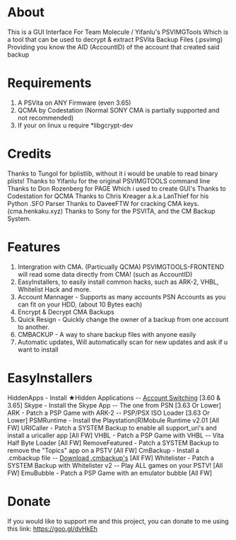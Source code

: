 # About
This is a GUI Interface For Team Molecule / Yifanlu's PSVIMGTools 
Which is a tool that can be used to decrypt & extract PSVita Backup Files (.psvimg) Providing you know the AID (AccountID)
of the account that created said backup

# Requirements
1. A PSVita on ANY Firmware (even 3.65)
2. QCMA by Codestation (Normal SONY CMA is partially supported and not recommended)
3. If your on linux u require *libgcrypt-dev


# Credits
Thanks to Tungol for bplistlib, without it i would be unable to read binary plists!
Thanks to Yifanlu for the original PSVIMGTOOLS command line
Thanks to Don Rozenberg for PAGE Which i used to create GUI's
Thanks to Codestation for QCMA
Thanks to Chris Kreager a.k.a LanThief for his Python .SFO Parser
Thanks to DaveeFTW for cracking CMA keys. (cma.henkaku.xyz)
Thanks to Sony for the PSVITA, and the CM Backup System.


# Features
1. Intergration with CMA. (Particually QCMA) PSVIMGTOOLS-FRONTEND will read some data directly from CMA! (such as AccountID)
2. EasyInstallers, to easily install common hacks, such as ARK-2, VHBL, Whitelist Hack and more.
3. Account Mannager - Supports as many accounts PSN Accounts as you can fit on your HDD, (about 10 Bytes each)
4. Encrypt & Decrypt CMA Backups
5. Quick Resign - Quickly change the owner of a backup from one account to another.
6. CMBACKUP - A way to share backup files with anyone easily
7. Automatic updates, Will automatically scan for new updates and ask if u want to install

# EasyInstallers
HiddenApps - Install ★Hidden Applications -- [Account Switching](https://pastebin.com/raw/CiTUyjr4) [3.60 & 3.65]
Skype - Install the Skype App -- The one from PSN [3.63 Or Lower]
ARK - Patch a PSP Game with ARK-2 -- PSP/PSX ISO Loader [3.63 Or Lower]
PSMRuntime - Install the Playstation(R)Mobule Runtime v2.01 [All FW]
URICaller - Patch a SYSTEM Backup to enable all support_uri's and install a uricaller app [All FW]
VHBL - Patch a PSP Game with VHBL -- Vita Half Byte Loader [All FW]
RemoveFeatured - Patch a SYSTEM Backup to remove the "Topics" app on a PSTV [All FW]
CmBackup - Install a .cmbackup file -- [Download .cmbackup's](https://drive.google.com/open?id=0B8wXQbm9DD-6UndjcWFWNV9JTlk) [All FW]
Whitelister - Patch a SYSTEM Backup with Whitelister v2 -- Play ALL games on your PSTV! [All FW]
EmuBubble - Patch a PSP Game with an emulator bubble [All FW]

# Donate
If you would like to support me and this project, you can donate to me using this link:
https://goo.gl/dvHkEh
